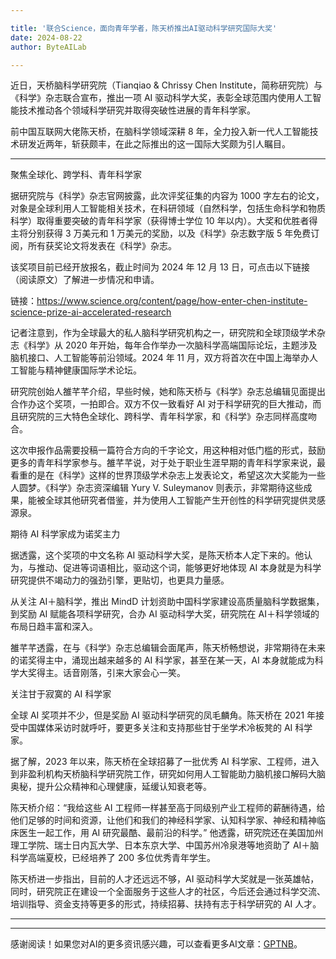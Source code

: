 ```yaml
---

title: '联合Science，面向青年学者，陈天桥推出AI驱动科学研究国际大奖'
date: 2024-08-22
author: ByteAILab

---
```


近日，天桥脑科学研究院（Tianqiao & Chrissy Chen Institute，简称研究院）与《科学》杂志联合宣布，推出一项 AI 驱动科学大奖，表彰全球范围内使用人工智能技术推动各个领域科学研究并取得突破性进展的青年科学家。

前中国互联网大佬陈天桥，在脑科学领域深耕 8 年，全力投入新一代人工智能技术研发近两年，斩获颇丰，在此之际推出的这一国际大奖颇为引人瞩目。

---


聚焦全球化、跨学科、青年科学家

据研究院与《科学》杂志官网披露，此次评奖征集的内容为 1000 字左右的论文，对象是全球利用人工智能相关技术，在科研领域（自然科学，包括生命科学和物质科学）取得重要突破的青年科学家（获得博士学位 10 年以内）。大奖和优胜者得主将分别获得 3 万美元和 1 万美元的奖励，以及《科学》杂志数字版 5 年免费订阅，所有获奖论文将发表在《科学》杂志。

该奖项目前已经开放报名，截止时间为 2024 年 12 月 13 日，可点击以下链接（阅读原文）了解进一步情况和申请。

链接：https://www.science.org/content/page/how-enter-chen-institute-science-prize-ai-accelerated-research

记者注意到，作为全球最大的私人脑科学研究机构之一，研究院和全球顶级学术杂志《科学》从 2020 年开始，每年合作举办一次脑科学高端国际论坛，主题涉及脑机接口、人工智能等前沿领域。2024 年 11 月，双方将首次在中国上海举办人工智能与精神健康国际学术论坛。

研究院创始人雒芊芊介绍，早些时候，她和陈天桥与《科学》杂志总编辑见面提出合作办这个奖项，一拍即合。双方不仅一致看好 AI 对于科学研究的巨大推动，而且研究院的三大特色全球化、跨科学、青年科学家，和《科学》杂志同样高度吻合。

这次申报作品需要投稿一篇符合方向的千字论文，用这种相对低门槛的形式，鼓励更多的青年科学家参与。雒芊芊说，对于处于职业生涯早期的青年科学家来说，最看重的是在《科学》这样的世界顶级学术杂志上发表论文，希望这次大奖能为一些人圆梦。《科学》杂志资深编辑 Yury V. Suleymanov 则表示，非常期待这些成果，能被全球其他研究者借鉴，并为使用人工智能产生开创性的科学研究提供灵感源泉。

期待 AI 科学家成为诺奖主力

据透露，这个奖项的中文名称 AI 驱动科学大奖，是陈天桥本人定下来的。他认为，与推动、促进等词语相比，驱动这个词，能够更好地体现 AI 本身就是为科学研究提供不竭动力的强劲引擎，更贴切，也更具力量感。

从关注 AI＋脑科学，推出 MindD 计划资助中国科学家建设高质量脑科学数据集，到奖励 AI 赋能各项科学研究，合办 AI 驱动科学大奖，研究院在 AI＋科学领域的布局日趋丰富和深入。

雒芊芊透露，在与《科学》杂志总编辑会面尾声，陈天桥畅想说，非常期待在未来的诺奖得主中，涌现出越来越多的 AI 科学家，甚至在某一天，AI 本身就能成为科学大奖得主。话音刚落，引来大家会心一笑。

关注甘于寂寞的 AI 科学家

全球 AI 奖项并不少，但是奖励 AI 驱动科学研究的凤毛麟角。陈天桥在 2021 年接受中国媒体采访时就呼吁，要更多关注和支持那些甘于坐学术冷板凳的 AI 科学家。

据了解，2023 年以来，陈天桥在全球招募了一批优秀 AI 科学家、工程师，进入到非盈利机构天桥脑科学研究院工作，研究如何用人工智能助力脑机接口解码大脑奥秘，提升公众精神和心理健康，延缓认知衰老等。

陈天桥介绍：“我给这些 AI 工程师一样甚至高于同级别产业工程师的薪酬待遇，给他们足够的时间和资源，让他们和我们的神经科学家、认知科学家、神经和精神临床医生一起工作，用 AI 研究最酷、最前沿的科学。” 他透露，研究院还在美国加州理工学院、瑞士日内瓦大学、日本东京大学、中国苏州冷泉港等地资助了 AI＋脑科学高端夏校，已经培养了 200 多位优秀青年学生。

陈天桥进一步指出，目前的人才还远远不够，AI 驱动科学大奖就是一张英雄帖，同时，研究院正在建设一个全面服务于这些人才的社区，今后还会通过科学交流、培训指导、资金支持等更多的形式，持续招募、扶持有志于科学研究的 AI 人才。

---
---
感谢阅读！如果您对AI的更多资讯感兴趣，可以查看更多AI文章：[GPTNB](https://gptnb.com)。